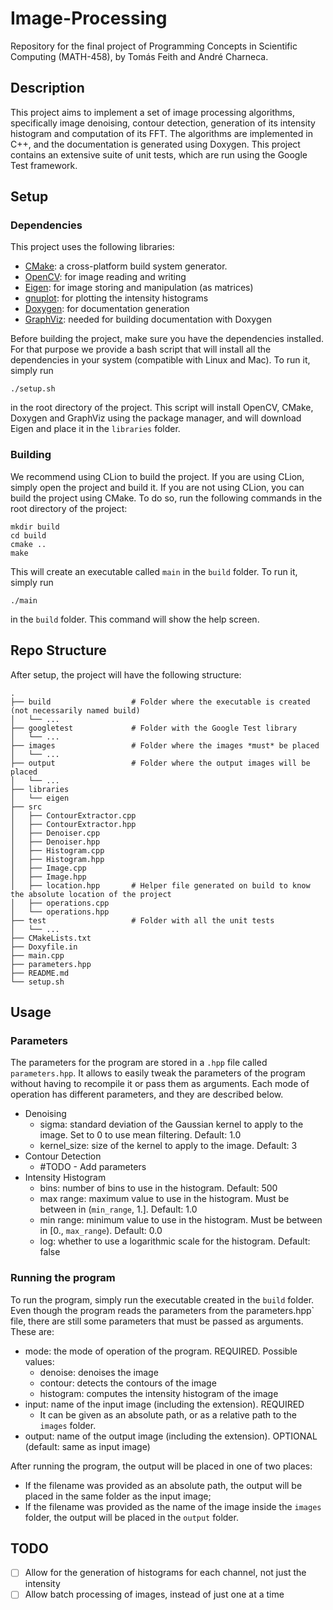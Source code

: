 # Image-Processing
Repository for the final project of Programming Concepts in Scientific Computing (MATH-458), by Tomás Feith and André 
Charneca.

## Description
This project aims to implement a set of image processing algorithms, specifically image denoising, contour detection,
generation of its intensity histogram and computation of its FFT. The algorithms are implemented in C++, and the 
documentation is generated using Doxygen.
This project contains an extensive suite of unit tests, which are run using the Google Test framework.

## Setup

### Dependencies
This project uses the following libraries:
- [CMake](https://cmake.org/): a cross-platform build system generator.
- [OpenCV](https://opencv.org/): for image reading and writing
- [Eigen](http://eigen.tuxfamily.org): for image storing and manipulation (as matrices)
- [gnuplot](http://www.gnuplot.info/): for plotting the intensity histograms
- [Doxygen](http://www.doxygen.nl/): for documentation generation
- [GraphViz](https://www.graphviz.org/): needed for building documentation with Doxygen

Before building the project, make sure you have the dependencies installed. For that purpose we provide a bash script
that will install all the dependencies in your system (compatible with Linux and Mac). To run it, simply run

    ./setup.sh

in the root directory of the project. This script will install OpenCV, CMake, Doxygen and GraphViz using the package
manager, and will download Eigen and place it in the `libraries` folder.

### Building
We recommend using CLion to build the project. If you are using CLion, simply open the project and build it. If you are
not using CLion, you can build the project using CMake. To do so, run the following commands in the root directory of 
the project:

    mkdir build
    cd build
    cmake ..
    make

This will create an executable called `main` in the `build` folder. To run it, simply run

    ./main

in the `build` folder. This command will show the help screen.

## Repo Structure

After setup, the project will have the following structure:

    .
    ├── build                  # Folder where the executable is created (not necessarily named build)
    │   └── ...
    ├── googletest             # Folder with the Google Test library
    │   └── ...
    ├── images                 # Folder where the images *must* be placed
    │   └── ...
    ├── output                 # Folder where the output images will be placed
    │   └── ...
    ├── libraries
    │   └── eigen
    ├── src
    │   ├── ContourExtractor.cpp
    │   ├── ContourExtractor.hpp
    │   ├── Denoiser.cpp
    │   ├── Denoiser.hpp
    │   ├── Histogram.cpp
    │   ├── Histogram.hpp
    │   ├── Image.cpp
    │   ├── Image.hpp
    │   ├── location.hpp       # Helper file generated on build to know the absolute location of the project
    │   ├── operations.cpp
    │   └── operations.hpp
    ├── test                   # Folder with all the unit tests
    │   └── ...
    ├── CMakeLists.txt
    ├── Doxyfile.in
    ├── main.cpp
    ├── parameters.hpp
    ├── README.md
    └── setup.sh

## Usage

### Parameters
The parameters for the program are stored in a `.hpp` file called `parameters.hpp`. It allows to easily tweak the 
parameters of the program without having to recompile it or pass them as arguments. Each mode of operation has different
parameters, and they are described below.
- Denoising
  - sigma: standard deviation of the Gaussian kernel to apply to the image. Set to 0 to use mean filtering. Default: 1.0
  - kernel_size: size of the kernel to apply to the image. Default: 3
- Contour Detection
  - #TODO - Add parameters
- Intensity Histogram
  - bins: number of bins to use in the histogram. Default: 500
  - max range: maximum value to use in the histogram. Must be between in (`min_range`, 1.]. Default: 1.0
  - min range: minimum value to use in the histogram. Must be between in [0., `max_range`). Default: 0.0
  - log: whether to use a logarithmic scale for the histogram. Default: false

### Running the program
To run the program, simply run the executable created in the `build` folder. Even though the program reads the parameters
from the parameters.hpp` file, there are still some parameters that must be passed as arguments. These are:
- mode: the mode of operation of the program. REQUIRED. Possible values:
  - denoise: denoises the image
  - contour: detects the contours of the image
  - histogram: computes the intensity histogram of the image
- input: name of the input image (including the extension). REQUIRED
  - It can be given as an absolute path, or as a relative path to the `images` folder. 
- output: name of the output image (including the extension). OPTIONAL (default: same as input image)

After running the program, the output will be placed in one of two places:
- If the filename was provided as an absolute path, the output will be placed in the same folder as the input image;
- If the filename was provided as the name of the image inside the `images` folder, the output will be placed in the
`output` folder.

## TODO

- [ ] Allow for the generation of histograms for each channel, not just the intensity
- [ ] Allow batch processing of images, instead of just one at a time
